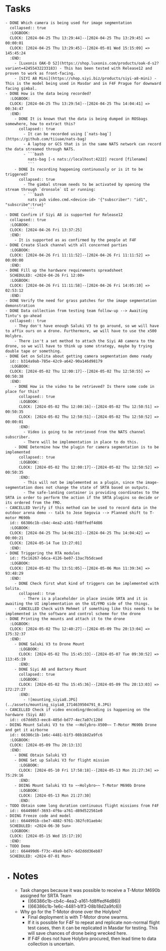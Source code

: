 # Tasks
	- DONE Which camera is being used for image segmentation
	  collapsed:: true
	  :LOGBOOK:
	  CLOCK: [2024-04-25 Thu 13:29:44]--[2024-04-25 Thu 13:29:45] =>  00:00:01
	  CLOCK: [2024-04-25 Thu 13:29:45]--[2024-05-01 Wed 15:15:09] =>  145:45:24
	  :END:
		- [Luxonis OAK-D S2](https://shop.luxonis.com/products/oak-d-s2?variant=42455432233183) - This has been tested with Release12 and proven to work as front-facing.
		- [SIYI A8 Mini](https://shop.siyi.biz/products/siyi-a8-mini) - This is the model being used in Masdar and in F4F Prague for downward facing gimbal.
	- DONE How is the data being recorded?
	  :LOGBOOK:
	  CLOCK: [2024-04-25 Thu 13:29:54]--[2024-04-25 Thu 14:04:41] =>  00:34:47
	  :END:
		- DONE It is known that the data is being dumped in ROSbags somewhere, how to extract this?
		  collapsed:: true
			- It can be recorded using [`nats-bag`](https://github.com/tiiuae/nats-bag)
			- A laptop or GCS that is in the same NATS network can record the data streamed through NATS.
			- ```bash
			  nats-bag [-s nats://localhost:4222] record [filename]
			  ```
		- DONE Is recording happening continuously or is it to be triggered?
		  collapsed:: true
			- The gimbal stream needs to be activated by opening the stream through `dronsole` UI or running:
			- ```bash
			  nats pub video.cmd.<device-id> '{"subscriber": "id1", "subscribe":true}'
			  ```
	- DONE Confirm if Siyi A8 is supported for Release12
	  collapsed:: true
	  :LOGBOOK:
	  CLOCK: [2024-04-26 Fri 13:37:25]
	  :END:
		- It is supported as as confirmed by the people at F4F
	- DONE Create Slack channel with all concerned parties
	  :LOGBOOK:
	  CLOCK: [2024-04-26 Fri 11:11:52]--[2024-04-26 Fri 11:11:52] =>  00:00:00
	  :END:
	- DONE Fill up the hardware requirements spreadsheet
	  SCHEDULED: <2024-04-26 Fri 12:00>
	  :LOGBOOK:
	  CLOCK: [2024-04-26 Fri 11:11:58]--[2024-04-26 Fri 14:05:10] =>  02:53:12
	  :END:
	- DONE Verify the need for grass patches for the image segmentation demonstration
	- DONE Data collection from testing team follow-up --> Awaiting Tintu's go-ahead
	  collapsed:: true
		- They don't have enough Saluki V3 to go around, so we will have to affix ours on a drone. Furthermore, we will have to use the x500 Holybro.
		- There isn't a set method to attach the Siyi A8 camera to the drone, so we will have to think up some strategy, maybe by trying double tape or something.
	- DONE Get on Solita about getting camera segmentation demo ready
	  id:: b314a9ab-785e-42c9-a642-90a146d98179
	  :LOGBOOK:
	  CLOCK: [2024-05-02 Thu 12:00:17]--[2024-05-02 Thu 12:50:55] =>  00:50:38
	  :END:
		- DONE How is the video to be retrieved? Is there some code in place for this?
		  collapsed:: true
		  :LOGBOOK:
		  CLOCK: [2024-05-02 Thu 12:00:16]--[2024-05-02 Thu 12:50:51] =>  00:50:35
		  CLOCK: [2024-05-02 Thu 12:50:51]--[2024-05-02 Thu 12:50:52] =>  00:00:01
		  :END:
			- Video is going to be retrieved from the NATS channel subscriber.
			- There will be implementation in place to do this.
		- DONE Determine how the plugin for camera segmentation is to be implemented
		  collapsed:: true
		  :LOGBOOK:
		  CLOCK: [2024-05-02 Thu 12:00:17]--[2024-05-02 Thu 12:50:52] =>  00:50:35
		  :END:
			- This will not be implemented as a plugin, since the image-segmentation does not change the state of SRTA based on outputs.
			- The safe-landing container is providing coordinates to the SRTA in order to perform the action if the SRTA plugins so decide or its ordered from the FMO.
	- CANCELLED Verify if this method can be used to record data in the outdoor arena demo -- talk to Jose Segovia --> Planned shift to T-motor M690b
	  id:: 66386c1b-cb4c-4ea2-a161-fd8ffedf4d86
	  :LOGBOOK:
	  CLOCK: [2024-04-25 Thu 14:04:21]--[2024-04-25 Thu 14:04:42] =>  00:00:21
	  CLOCK: [2024-05-14 Tue 13:27:01]
	  :END:
	- DONE Triggering the RTA modules
	  id:: f5c16267-b6ca-4126-be07-13ac7b5dcaed
	  :LOGBOOK:
	  CLOCK: [2024-05-02 Thu 13:51:05]--[2024-05-06 Mon 11:39:34] =>  93:48:29
	  :END:
		- DONE Check first what kind of triggers can be implemented with Solita.
		  collapsed:: true
			- There is a placeholder in place inside SRTA and it is awaiting the UI implementation on the UI/FMO side of the things.
		- CANCELLED Check with Mehmet if something like this needs to be implemented in the software and control scheme for the drone
	- DONE Printing the mounts and attach it to the drone
	  :LOGBOOK:
	  CLOCK: [2024-05-02 Thu 12:40:27]--[2024-05-09 Thu 20:13:04] =>  175:32:37
	  :END:
		- DONE Saluki V3 to Drone Mount
		  :LOGBOOK:
		  CLOCK: [2024-05-02 Thu 15:45:33]--[2024-05-07 Tue 09:30:52] =>  113:45:19
		  :END:
		- DONE Siyi A8 and Battery Mount
		  collapsed:: true
		  :LOGBOOK:
		  CLOCK: [2024-05-02 Thu 15:45:36]--[2024-05-09 Thu 20:13:03] =>  172:27:27
		  :END:
			- ![mounting_siyia8.JPG](../assets/mounting_siyia8_1714639504791_0.JPG)
	- CANCELLED Check if video encoding/decoding is happening on the hardware (Siyi A8)
	  id:: c67ddd53-eec8-405d-bd77-4ec7a07c120d
	- DOING Mount Saluki V3 to the ~~Holybro-X500~~ T-Motor M690b Drone and get it airborne
	  id:: 66386c1b-1e6c-4481-b1f3-08b18d2a9fc6
	  :LOGBOOK:
	  CLOCK: [2024-05-09 Thu 20:13:13]
	  :END:
		- DONE Obtain Saluki V3
		- DONE Set up Saluki V3 for flight mission
		  :LOGBOOK:
		  CLOCK: [2024-05-10 Fri 17:58:18]--[2024-05-13 Mon 21:27:34] =>  75:29:16
		  :END:
		- DOING Mount Saluki V3 to ~~Holybro~~ T-Motor M690b Drone
		  :LOGBOOK:
		  CLOCK: [2024-05-13 Mon 21:27:30]
		  :END:
	- TODO Obtain some long duration continuous flight missions from F4F
	  id:: 6644986f-3693-4f9a-a761-d89d522561e0
	- DOING Freeze code and model
	  id:: 6644991b-cbe7-4882-9761-382fc01aeb4c
	  SCHEDULED: <2024-06-30 Sun>
	  :LOGBOOK:
	  CLOCK: [2024-05-15 Wed 15:17:19]
	  :END:
	- TODO Demo
	  id:: 664499d6-f73c-49a9-bd7c-6d2ddd36eb87
	  SCHEDULED: <2024-07-01 Mon>
- # Notes
	- Task changes because it was possible to receive a T-Motor M690b assigned for SRTA Team
		- ((66386c1b-cb4c-4ea2-a161-fd8ffedf4d86))
		- ((66386c1b-1e6c-4481-b1f3-08b18d2a9fc6))
	- Why go for the T-Motor drone over the Holybro?
		- Final deployment is with T-Motor drone swarms.
		- If it is possible for F4F to repeat and replicate non-normal flight test cases, then it can be replicated in Masdar for testing. This will save chances of drone being wrecked here.
		- If F4F does not have Holybro procured, then lead time to data collection is uncertain.